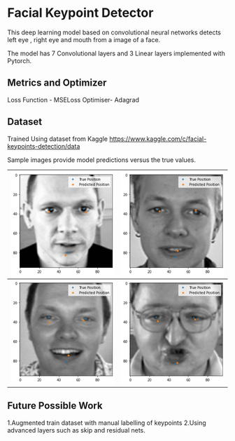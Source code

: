 # Facial Keypoint Detector 

This deep learning model based on convolutional neural networks detects left eye , right eye and mouth from a image of a face.

The model has 7 Convolutional layers and 3 Linear layers implemented with Pytorch.

## Metrics and Optimizer
Loss Function -  MSELoss
Optimiser-   Adagrad 

## Dataset 
Trained Using dataset from Kaggle
https://www.kaggle.com/c/facial-keypoints-detection/data 

Sample images provide model predictions versus  the true values.

![](sample1.png)            | ![](sample4.png)
:-------------------------:|:-------------------------:
![](sample2.png)  | ![](sample3.png)

## Future Possible Work
1.Augmented train dataset with manual labelling of keypoints
2.Using advanced layers such as skip and residual nets.

